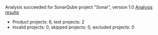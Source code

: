 Analysis succeeded for SonarQube project "Sonar", version 1.0 [Analysis results](http://localhost:9000/dashboard/index/SonarTestKey)
- Product projects: 6, test projects: 2
- Invalid projects: 0, skipped projects: 0, excluded projects: 0
